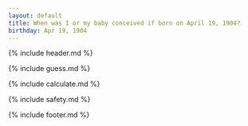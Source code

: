 ```yaml
---
layout: default
title: When was I or my baby conceived if born on April 19, 1904?
birthday: Apr 19, 1904
---
```


{% include header.md %}

{% include guess.md %}

{% include calculate.md %}

{% include safety.md %}

{% include footer.md %}



